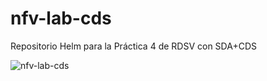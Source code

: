 # nfv-lab-cds
Repositorio Helm para la Práctica 4 de RDSV con SDA+CDS

![nfv-lab-cds](https://github.com/martinezgarciadavid/nfv-lab-cds/blob/main/nfv-lab-cds.drawio.png)
